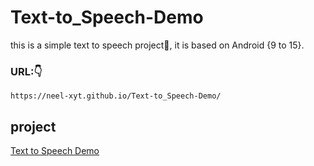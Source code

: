 # Text-to_Speech-Demo
this is a simple text to speech project🎤, it is based on Android {9 to 15}.

### URL:👇
```
https://neel-xyt.github.io/Text-to_Speech-Demo/
```
## project
[Text to Speech Demo](https://neel-xyt.github.io/Text-to_Speech-Demo/)

